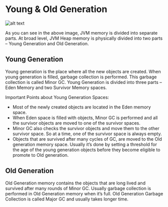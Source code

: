 # Young & Old Generation

 ![alt text](http://cdn.journaldev.com/wp-content/uploads/2014/05/Java-Memory-Model.png)

 As you can see in the above image, JVM memory is divided into separate parts. At broad level, JVM Heap memory is physically divided into two parts – Young Generation and Old Generation.

## Young Generation
Young generation is the place where all the new objects are created. When young generation is filled, garbage collection is performed. This garbage collection is called Minor GC. Young Generation is divided into three parts – Eden Memory and two Survivor Memory spaces.

Important Points about Young Generation Spaces:

* Most of the newly created objects are located in the Eden memory space.
* When Eden space is filled with objects, Minor GC is performed and all the survivor objects are moved to one of the survivor spaces.
* Minor GC also checks the survivor objects and move them to the other survivor space. So at a time, one of the survivor space is always empty.
* Objects that are survived after many cycles of GC, are moved to the Old generation memory space. Usually it’s done by setting a threshold for the age of the young generation objects before they become eligible to promote to Old generation. 

## Old Generation
Old Generation memory contains the objects that are long lived and survived after many rounds of Minor GC. Usually garbage collection is performed in Old Generation memory when it’s full. Old Generation Garbage Collection is called Major GC and usually takes longer time.
